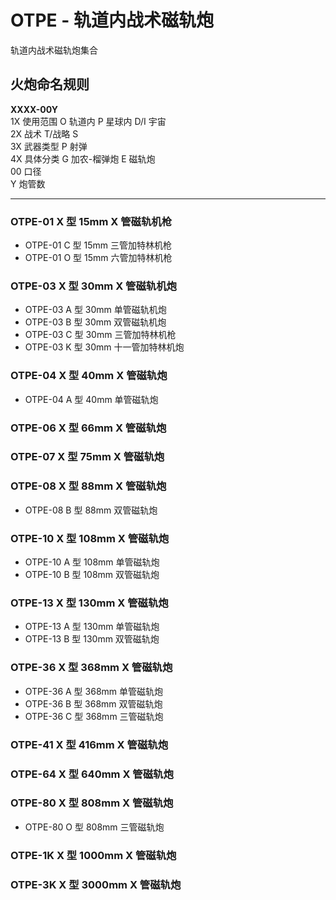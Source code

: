 # OTPE - 轨道内战术磁轨炮

轨道内战术磁轨炮集合

## 火炮命名规则

**XXXX-00Y**  
1X 使用范围 O 轨道内 P 星球内 D/I 宇宙  
2X 战术 T/战略 S  
3X 武器类型 P 射弹  
4X 具体分类 G 加农-榴弹炮 E 磁轨炮  
00 口径  
Y 炮管数

---

### OTPE-01 X 型 15mm X 管磁轨机枪

- OTPE-01 C 型 15mm 三管加特林机枪
- OTPE-01 O 型 15mm 六管加特林机枪

### OTPE-03 X 型 30mm X 管磁轨机炮

- OTPE-03 A 型 30mm 单管磁轨机炮
- OTPE-03 B 型 30mm 双管磁轨机炮
- OTPE-03 C 型 30mm 三管加特林机枪
- OTPE-03 K 型 30mm 十一管加特林机炮

### OTPE-04 X 型 40mm X 管磁轨炮

- OTPE-04 A 型 40mm 单管磁轨炮

### OTPE-06 X 型 66mm X 管磁轨炮

### OTPE-07 X 型 75mm X 管磁轨炮

### OTPE-08 X 型 88mm X 管磁轨炮

- OTPE-08 B 型 88mm 双管磁轨炮

### OTPE-10 X 型 108mm X 管磁轨炮

- OTPE-10 A 型 108mm 单管磁轨炮
- OTPE-10 B 型 108mm 双管磁轨炮

### OTPE-13 X 型 130mm X 管磁轨炮

- OTPE-13 A 型 130mm 单管磁轨炮
- OTPE-13 B 型 130mm 双管磁轨炮

### OTPE-36 X 型 368mm X 管磁轨炮

- OTPE-36 A 型 368mm 单管磁轨炮
- OTPE-36 B 型 368mm 双管磁轨炮
- OTPE-36 C 型 368mm 三管磁轨炮

### OTPE-41 X 型 416mm X 管磁轨炮

### OTPE-64 X 型 640mm X 管磁轨炮

### OTPE-80 X 型 808mm X 管磁轨炮

- OTPE-80 O 型 808mm 三管磁轨炮

### OTPE-1K X 型 1000mm X 管磁轨炮

### OTPE-3K X 型 3000mm X 管磁轨炮
